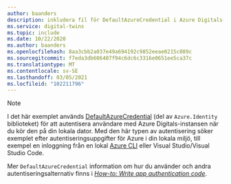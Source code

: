 ```yaml
---
author: baanders
description: inkludera fil för DefaultAzureCredential i Azure Digitals-exempel – Obs!
ms.service: digital-twins
ms.topic: include
ms.date: 10/22/2020
ms.author: baanders
ms.openlocfilehash: 8aa3cbb2a037e49a694192c9852eeae0215c089c
ms.sourcegitcommit: f7eda3db606407f94c6dc6c3316e0651ee5ca37c
ms.translationtype: MT
ms.contentlocale: sv-SE
ms.lasthandoff: 03/05/2021
ms.locfileid: "102211796"
---
```

>[!NOTE]
> I det här exemplet används [DefaultAzureCredential](/dotnet/api/azure.identity.defaultazurecredential?preserve-view=true&view=azure-dotnet) (del av `Azure.Identity` biblioteket) för att autentisera användare med Azure Digitals-instansen när du kör den på din lokala dator. Med den här typen av autentisering söker exemplet efter autentiseringsuppgifter för Azure i din lokala miljö, till exempel en inloggning från en lokal [Azure CLI](/cli/azure/install-azure-cli) eller Visual Studio/Visual Studio Code.
>
> Mer `DefaultAzureCredential` information om hur du använder och andra autentiseringsalternativ finns i [*How-to: Write app authentication code*](../articles/digital-twins/how-to-authenticate-client.md).